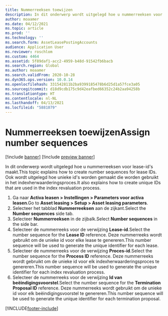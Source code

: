 ```yaml
---
title: Nummerreeksen toewijzen
description: In dit onderwerp wordt uitgelegd hoe u nummerreeksen voor lease-id's maakt. Ook wordt uitgelegd hoe unieke id's worden gemaakt die worden gebruikt in het indexherwaarderingsproces.
author: moaamer
ms.date: 04/12/2021
ms.topic: article
ms.prod: ''
ms.technology: ''
ms.search.form: AssetLeasePostingAccounts
audience: Application User
ms.reviewer: roschlom
ms.custom: 4464
ms.assetid: 5f89daf1-acc2-4959-b48d-91542fb6bacb
ms.search.region: Global
ms.author: moaamer
ms.search.validFrom: 2020-10-28
ms.dyn365.ops.version: 10.0.14
ms.openlocfilehash: 331542811b2ba9399185478b6d25d1a57fce3a05
ms.sourcegitcommit: d18d9cdb175c9d42eafbed66352c24b2aa94258b
ms.translationtype: HT
ms.contentlocale: nl-NL
ms.lasthandoff: 04/13/2021
ms.locfileid: "5881079"
---
```

# <a name="assign-number-sequences"></a><span data-ttu-id="4189c-104">Nummerreeksen toewijzen</span><span class="sxs-lookup"><span data-stu-id="4189c-104">Assign number sequences</span></span>

[!include [banner](../includes/banner.md)]
[!include [preview banner](../includes/preview-banner.md)]

<span data-ttu-id="4189c-105">In dit onderwerp wordt uitgelegd hoe u nummerreeksen voor lease-id's maakt.</span><span class="sxs-lookup"><span data-stu-id="4189c-105">This topic explains how to create number sequences for lease IDs.</span></span> <span data-ttu-id="4189c-106">Ook wordt uitgelegd hoe unieke id's worden gemaakt die worden gebruikt in het indexherwaarderingsproces.</span><span class="sxs-lookup"><span data-stu-id="4189c-106">It also explains how to create unique IDs that are used in the index revaluation process.</span></span>

1. <span data-ttu-id="4189c-107">Ga naar **Activa leasen \> Instellingen \> Parameters voor activa leasen**.</span><span class="sxs-lookup"><span data-stu-id="4189c-107">Go to **Asset leasing \> Setup \> Asset leasing parameters**.</span></span>
2. <span data-ttu-id="4189c-108">Selecteer het tabblad **Nummerreeksen** aan de zijkant.</span><span class="sxs-lookup"><span data-stu-id="4189c-108">Select the **Number sequences** side tab.</span></span>
3. <span data-ttu-id="4189c-109">Selecteer **Nummerreeksen** in de zijbalk.</span><span class="sxs-lookup"><span data-stu-id="4189c-109">Select **Number sequences** in the side bar.</span></span>
4. <span data-ttu-id="4189c-110">Selecteer de nummerreeks voor de verwijzing **Lease-id**.</span><span class="sxs-lookup"><span data-stu-id="4189c-110">Select the number sequence for the **Lease ID** reference.</span></span> <span data-ttu-id="4189c-111">Deze nummerreeks wordt gebruikt om de unieke id voor elke lease te genereren.</span><span class="sxs-lookup"><span data-stu-id="4189c-111">This number sequence will be used to generate the unique identifier for each lease.</span></span>
5. <span data-ttu-id="4189c-112">Selecteer de nummerreeks voor de verwijzing **Proces-id**.</span><span class="sxs-lookup"><span data-stu-id="4189c-112">Select the number sequence for the **Process ID** reference.</span></span> <span data-ttu-id="4189c-113">Deze nummerreeks wordt gebruikt om de unieke id voor elk indexherwaarderingsproces te genereren.</span><span class="sxs-lookup"><span data-stu-id="4189c-113">This number sequence will be used to generate the unique identifier for each index revaluation process.</span></span>
6. <span data-ttu-id="4189c-114">Selecteer de nummerreeks voor de verwijzing **Id van beëindigingsvoorstel**.</span><span class="sxs-lookup"><span data-stu-id="4189c-114">Select the number sequence for the **Termination Proposal ID** reference.</span></span> <span data-ttu-id="4189c-115">Deze nummerreeks wordt gebruikt om de unieke id voor elk beëindigingsvoorstel te genereren.</span><span class="sxs-lookup"><span data-stu-id="4189c-115">This number sequence will be used to generate the unique identifier for each termination proposal.</span></span>


[!INCLUDE[footer-include](../../includes/footer-banner.md)]

